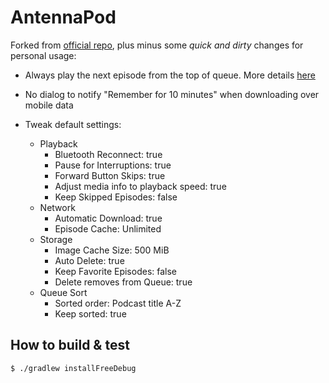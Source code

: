 # AntennaPod

Forked from [official repo](https://github.com/AntennaPod/AntennaPod), plus minus some _quick and dirty_ changes for personal usage:

- Always play the next episode from the top of queue. More details [here](https://github.com/AntennaPod/AntennaPod/issues/4211)

- No dialog to notify "Remember for 10 minutes" when downloading over mobile data

- Tweak default settings:
  - Playback
    - Bluetooth Reconnect: true
    - Pause for Interruptions: true
    - Forward Button Skips: true
    - Adjust media info to playback speed: true
    - Keep Skipped Episodes: false
  - Network
    - Automatic Download: true
    - Episode Cache: Unlimited
  - Storage
    - Image Cache Size: 500 MiB
    - Auto Delete: true
    - Keep Favorite Episodes: false
    - Delete removes from Queue: true
  - Queue Sort
    - Sorted order: Podcast title A-Z
    - Keep sorted: true

## How to build & test

```bash
$ ./gradlew installFreeDebug
```

```

```
